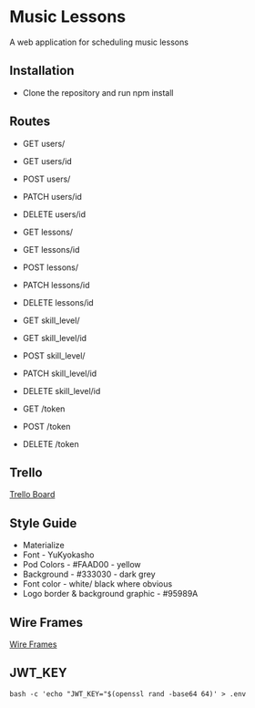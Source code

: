 # Music Lessons

A web application for scheduling music lessons

## Installation

- Clone the repository and run npm install

## Routes

- GET users/
- GET users/id
- POST users/
- PATCH users/id
- DELETE users/id

- GET lessons/
- GET lessons/id
- POST lessons/
- PATCH lessons/id
- DELETE lessons/id

- GET skill_level/
- GET skill_level/id
- POST skill_level/
- PATCH skill_level/id
- DELETE skill_level/id

- GET /token
- POST /token
- DELETE /token

## Trello

[Trello Board](https://trello.com/b/qFSJYITo/music-lessons-portal)


## Style Guide

- Materialize
- Font - YuKyokasho
- Pod Colors - #FAAD00 - yellow
- Background - #333030 - dark grey
- Font color - white/ black where obvious
- Logo border & background graphic - #95989A

## Wire Frames

[Wire Frames](https://xd.adobe.com/view/53e24b1a-cddb-4d2e-8578-5ea2c928b772/)

## JWT_KEY
```shell
bash -c 'echo "JWT_KEY="$(openssl rand -base64 64)' > .env
```

